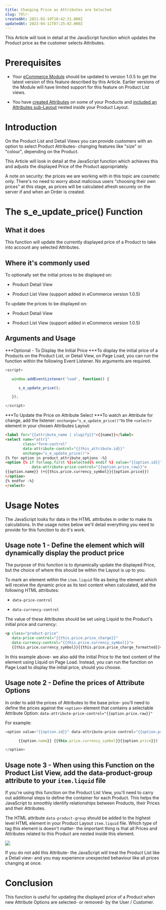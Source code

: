 ```yaml
---
title: Changing Price as Attributes are Selected
slug: 79lr-
createdAt: 2021-02-19T10:42:21.000Z
updatedAt: 2023-04-11T07:25:02.000Z
---
```


This Article will look in detail at the JavaScript function which updates the Product price as the customer selects Attributes.

# Prerequisites

*   Your [eCommerce Module](https://help.siteglide.com/article/200-getting-started-with-siteglide-ecommerce) should be updated to version 1.0.5 to get the latest version of this feature described by this Article. Earlier versions of the Module will have limited support for this feature on Product List views.&#x20;

*   You have [created Attributes](https://help.siteglide.com/article/188-products-attributes) on some of your Products and [included an Attributes sub-Layout](https://developers.siteglide.com/attribute-layouts) nested inside your Product Layout.&#x20;

# Introduction

&#x20;On the Product List and Detail Views you can provide customers with an option to select Product Attributes- changing features like "size" or "colour", depending on the Product.&#x20;

This Article will look in detail at the JavaScript function which achieves this and adjusts the displayed Price of the Product appropriately.&#x20;

A note on security: the prices we are working with in this topic are cosmetic only. There's no need to worry about malicious users "choosing their own prices" at this stage, as prices will be calculated afresh securely on the server if and when an Order is created.&#x20;

# The s\_e\_update\_price() Function

## What it does

&#x20;This function will update the currently displayed price of a Product to take into account any selected Attributes.&#x20;

## Where it's commonly used

&#x20;To optionally set the initial prices to be displayed on:

*   Product Detail View

*   Product List View (support added in eCommerce version 1.0.5)

To update the prices to be displayed on:

*   Product Detail View

*   Product List View (support added in eCommerce version 1.0.5)

## Arguments and Usage

&#x20;***Optional - To Display the Initial Price
***To display the initial price of a Products on the Product List, or Detail View, on Page Load, you can run the function within the following Event Listener. No arguments are required.

```javascript
<script>

   window.addEventListener('load', function() {

      s_e_update_price();

   });

</script>
```

&#x20;***To Update the Price on Attribute Select&#x20;
***To watch an Attribute for change, add the listener: `onchange="s_e_update_price()"`to the `<select>` element in your chosen Attributes Layout:

```html
<label for="{{attribute_name | slugify}}">{{name}}</label>
<select name="attr1" 
        class="form-control" 
        data-attribute-control="{{this_attribute.id}}" 
        onchange="s_e_update_price()">
{% for option in product_attribute_options -%}
<option {% if forloop.first %}selected{% endif %} value="{{option.id}}" 
            data-attribute-price-control="{{option.price_raw}}">
{{option.name}} (+{{this.price.currency_symbol}}{{option.price}})
</option>
{% endfor -%}
</select>
```

# Usage Notes

&#x20;The JavaScript looks for data in the HTML attributes in order to make its calculations. In the usage notes below we'll detail everything you need to provide for this function to do it's work.&#x20;

## Usage note 1 - Define the element which will dynamically display the product price

&#x20;The purpose of this function is to dynamically update the displayed Price, but the choice of where this should be within the Layout is up to you.&#x20;

To mark an element within the `item.liquid` file as being the element which will receive the dynamic price as its text content when calculated, add the following HTML attributes:

*   `data-price-control`

*   `data-currency-control `

The value of these Attributes should be set using Liquid to the Product's initial price and currency:

```html
<p class="product-price" 
   data-price-control="{{this.price.price_charge}}" 
   data-currency-control="{{this.price.currency_symbol}}">
   {{this.price.currency_symbol}}{{this.price.price_charge_formatted}}</p>
```

&#x20;In this example above- we also add the initial Price to the text content of the element using Liquid on Page Load. Instead, you can run the function on Page Load to display the initial price, should you choose.&#x20;

## Usage note 2 - Define the prices of Attribute Options

&#x20; In order to add the prices of Attributes to the base price- you'll need to define the prices against the `<option>` element that contains a selectable Attribute Option: `data-attribute-price-control="{{option.price.raw}}"`

For example:&#x20;

```javascript
<option value="{{option.id}}" data-attribute-price-control="{{option.price_raw}}">

      {{option.name}} {{this.price.currency_symbol}}{{option.price}})

</option>
```

## Usage note 3 - When using this Function on the Product List View, add the data-product-group attribute to your `item.liquid` file

&#x20;If you're using this function on the Product List View, you'll need to carry out additional steps to define the container for each Product. This helps the JavaScript to smoothly identify relationships between Products, their Prices and their Attributes.

The HTML attribute `data-product-group` should be added to the highest level HTML element in your Product Layout `item.liquid` file. Which type of tag this element is doesn't matter- the important thing is that all Prices and Attributes related to this Product are nested inside this element.

![](https://downloads.intercomcdn.com/i/o/248796334/de1f80c3303e3012fd1d464e/image.png)

If you do not add this Attribute- the JavaScript will treat the Product List like a Detail view- and you may experience unexpected behaviour like all prices changing at once.&#x20;

# Conclusion

This function is useful for updating the displayed price of a Product when new Attribute Options are selected- or removed- by the User / Customer.&#x20;